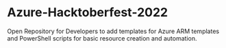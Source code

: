 # Azure-Hacktoberfest-2022
Open Repository for Developers to add templates for Azure ARM templates and PowerShell scripts for basic resource creation and automation.
